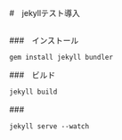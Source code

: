 #　jekyllテスト導入
##

###　インストール
```
gem install jekyll bundler
```

###　ビルド
```
jekyll build
```

###　
```
jekyll serve --watch
```

